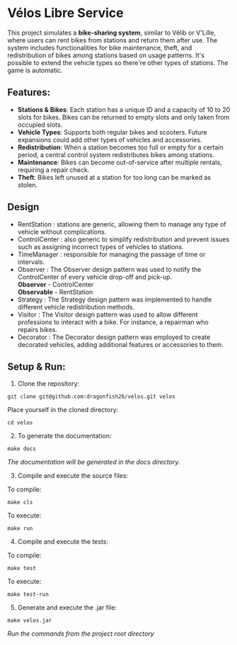 # Vélos Libre Service

This project simulates a **bike-sharing system**, similar to Vélib or V'Lille, where users can rent bikes from stations and return them after use. The system includes functionalities for bike maintenance, theft, and redistribution of bikes among stations based on usage patterns. It's possible to extend the vehicle types so there're other types of stations. The game is automatic. 

## Features:
- **Stations & Bikes**: Each station has a unique ID and a capacity of 10 to 20 slots for bikes. Bikes can be returned to empty slots and only taken from occupied slots.
- **Vehicle Types**: Supports both regular bikes and scooters. Future expansions could add other types of vehicles and accessories.
- **Redistribution**: When a station becomes too full or empty for a certain period, a central control system redistributes bikes among stations.
- **Maintenance**: Bikes can become out-of-service after multiple rentals, requiring a repair check.
- **Theft**: Bikes left unused at a station for too long can be marked as stolen.

## Design

- RentStation : stations are generic, allowing them to manage any type of vehicle without complications.
- ControlCenter : also generic to simplify redistribution and prevent issues such as assigning incorrect types of vehicles to stations.
- TimeManager : responsible for managing the passage of time or intervals.
- Observer : The Observer design pattern was used to notify the ControlCenter of every vehicle drop-off and pick-up.  
**Observer** - ControlCenter  
**Observable** - RentStation
- Strategy : The Strategy design pattern was implemented to handle different vehicle redistribution methods.
- Visitor : The Visitor design pattern was used to allow different professions to interact with a bike. For instance, a repairman who repairs bikes.
- Decorator : The Decorator design pattern was employed to create decorated vehicles, adding additional features or accessories to them.


## Setup & Run:

1. Clone the repository:
```
git clone git@github.com:dragonfish26/velos.git velos
```

Place yourself in the cloned directory:
```
cd velos
```
2. To generate the documentation:

```
make docs
```
*The documentation will be generated in the docs directory.*

3. Compile and execute the source files:

To compile:

```
make cls
```

To execute:

```
make run
```

4. Compile and execute the tests:

To compile:

```
make test
```

To execute:

```
make test-run
```

5. Generate and execute the .jar file:

```
make velos.jar
```

*Run the commands from the project root directory*
